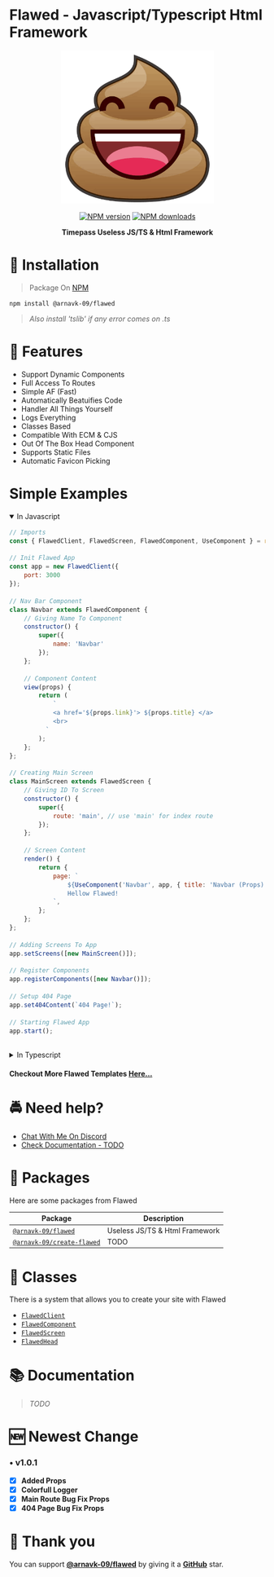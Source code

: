 # Flawed - Javascript/Typescript Html Framework
<div>
  <p align="center">
    <a href="https://github.com/ArnavK-09/flawed" target="_blank" rel="nofollow">
      <img src="https://raw.githubusercontent.com/ArnavK-09/flawed/main/FlawedLogo.png" width="300" />
    </a>
  </p>
  <div align="center" class="badge-container">
    <a href="https://www.npmjs.com/package/@arnavk-09/flawed"
      ><img
        src="https://img.shields.io/npm/v/@arnavk-09/flawed.svg?maxAge=3600"
        alt="NPM version"
    /></a>
    <a href="https://www.npmjs.com/package/@arnavk-09/flawed"
      ><img
        src="https://img.shields.io/npm/dt/@arnavk-09/flawed.svg?maxAge=3600"
        alt="NPM downloads"
    /></a>
  </div>
  <p align="center">
    <b> Timepass Useless JS/TS & Html Framework </b>
  </p>
</div>

# 💾 Installation

>  Package On [NPM](https://www.npmjs.com/package/@arnavk-09/flawed)

```
npm install @arnavk-09/flawed
```

> _Also install 'tslib' if any error comes on .ts_

# 🔑 Features

- Support Dynamic Components
- Full Access To Routes
- Simple AF (Fast)
- Automatically Beatuifies Code
- Handler All Things Yourself
- Logs Everything
- Classes Based
- Compatible With ECM & CJS
- Out Of The Box Head Component
- Supports Static Files
- Automatic Favicon Picking

# Simple Examples

<details open>
<summary>In Javascript</summary>


```js
// Imports 
const { FlawedClient, FlawedScreen, FlawedComponent, UseComponent } = require('@arnavk-09/flawed');

// Init Flawed App 
const app = new FlawedClient({
    port: 3000
});

// Nav Bar Component 
class Navbar extends FlawedComponent {
    // Giving Name To Component
    constructor() {
        super({
            name: 'Navbar'
        });
    };

    // Component Content 
    view(props) {
        return (
            `
            <a href='${props.link}'> ${props.title} </a>
            <br>
          `
        );
    };
};

// Creating Main Screen 
class MainScreen extends FlawedScreen {
    // Giving ID To Screen
    constructor() {
        super({
            route: 'main', // use 'main' for index route
        });
    };

    // Screen Content  
    render() {
        return {
            page: `
                ${UseComponent('Navbar', app, { title: 'Navbar (Props)', link: '/' })}
                Hellow Flawed!
            `,
        };
    };
};

// Adding Screens To App 
app.setScreens([new MainScreen()]);

// Register Components 
app.registerComponents([new Navbar()]);

// Setup 404 Page 
app.set404Content(`404 Page!`);

// Starting Flawed App 
app.start();
```

</details>

<br>

<details>
<summary>In Typescript</summary>


```ts
// Imports 
import { FlawedClient, FlawedScreen, FlawedComponent, UseComponent } from '@arnavk-09/flawed';

// Init Flawed App 
const app = new FlawedClient({
    port: 3000
});

// Nav Bar Component 
class Navbar extends FlawedComponent {
    // Giving Name To Component
    constructor() {
        super({
            name: 'Navbar'
        });
    };

    // Component Content 
    view(props) {
        return (
            `
            <a href='${props.link}'> ${props.title} </a>
            <br>
          `
        );
    };
};

// Creating Main Screen 
class MainScreen extends FlawedScreen {
    // Giving ID To Screen
    constructor() {
        super({
            route: 'main', // use 'main' for index route
        });
    };

    // Screen Content  
    render() {
        return {
            page: `
                ${UseComponent('Navbar', app, { title: 'Navbar (Props)', link: '/' })}
                Hellow Flawed!
            `,
        };
    };
};

// Adding Screens To App 
app.setScreens([new MainScreen()]);

// Register Components 
app.registerComponents([new Navbar()]);

// Setup 404 Page 
app.set404Content(`404 Page!`);

// Starting Flawed App 
app.start();
```


</details>

#### Checkout More Flawed Templates [Here...](https://github.com/ArnavK-09)


# 🚔 Need help?

- [Chat With Me On Discord](https://discord.gg/V3WBURuh4N)
- [Check Documentation - TODO](https://github.com/ArnavK-09/flawed)

# 🎒 Packages

Here are some packages from Flawed

| Package                                                                        | Description                                                  |
| ------------------------------------------------------------------------------ | ------------------------------------------------------------ |
| [`@arnavk-09/flawed`](https://www.npmjs.com/package/@arnavk-09/flawed)                           | Useless JS/TS & Html Framework         |
| [`@arnavk-09/create-flawed`](https://www.npmjs.com/package/@arnavk-09/flawed)                    | TODO                        |

# 💪 Classes

There is a system that allows you to create your site with Flawed

- [`FlawedClient`](https://github.com/ArnavK-09/flawed/blob/main/src/FlawedClient.ts)
- [`FlawedComponent`](https://github.com/ArnavK-09/flawed/blob/main/src/classes/FlawedComponent.ts)
- [`FlawedScreen`](https://github.com/ArnavK-09/flawed/blob/main/src/classes/FlawedScreen.ts)
- [`FlawedHead`](https://github.com/ArnavK-09/flawed/blob/main/src/classes/FlawedHead.ts)

# 📚 Documentation

> _TODO_

# 🆕 Newest Change
### • v1.0.1
- [x] **Added Props**
- [x] **Colorfull Logger**
- [x] **Main Route Bug Fix Props**
- [x] **404 Page Bug Fix Props**

# 💝 Thank you

You can support **[@arnavk-09/flawed](https://www.npmjs.com/package/@arnavk-09/flawed)** by giving it a **[GitHub](https://github.com/ArnavK-09/flawed)** star.